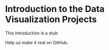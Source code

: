 # Introduction to the Data Visualization Projects #

This introduction is a stub

Help us make it real on GitHub.
